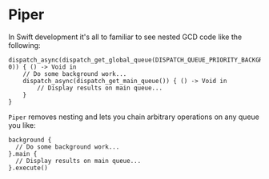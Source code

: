 # Piper
In Swift development it's all to familiar to see nested GCD code like the following:
```
dispatch_async(dispatch_get_global_queue(DISPATCH_QUEUE_PRIORITY_BACKGROUND, 0)) { () -> Void in
    // Do some background work...
    dispatch_async(dispatch_get_main_queue()) { () -> Void in
        // Display results on main queue...
    }
}
```
`Piper` removes nesting and lets you chain arbitrary operations on any queue you like:
```
background {
  // Do some background work...
}.main {
  // Display results on main queue...
}.execute()

